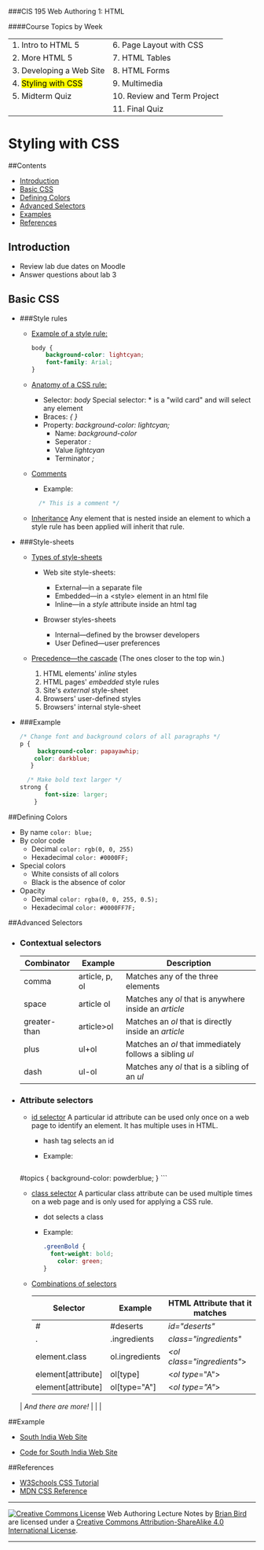 ###CIS 195 Web Authoring 1: HTML

####Course Topics by Week

|                                  |                             |
| -------------------------------- | --------------------------- |
| 1. Intro to HTML 5               | 6. Page Layout with CSS     |
| 2. More HTML 5                   | 7. HTML Tables              |
| 3. Developing a Web Site         | 8. HTML Forms               |
| 4. <mark>Styling with CSS</mark> | 9. Multimedia               |
| 5. Midterm Quiz                  | 10. Review and Term Project |
|                                  | 11. Final Quiz              |

# Styling with CSS


##Contents

-   [Introduction](#introduction)
-   [Basic CSS](#basic-css)
-   [Defining Colors](#defining_colors)
-   [Advanced Selectors](#advanced-selectors)
-   [Examples](#examples)
-   [References](#references)

## Introduction

-   Review lab due dates on Moodle
-   Answer questions about lab 3

## Basic CSS

- ###Style rules

  - <u>Example of a style rule:</u>

    ```css
    body {
    	background-color: lightcyan;
    	font-family: Arial;
    }
    ```

  - <u>Anatomy of a CSS rule:</u>

    - Selector: *body*
      Special selector: * is a "wild card" and will select any element
    - Braces: *{ }*
    - Property: *background-color: lightcyan;*
      - Name: *background-color*
      - Seperator  *:*
      - Value  *lightcyan*
      - Terminator  *;*
    
  - <u>Comments</u>

    - Example:
      
    ```css
      /* This is a comment */
    ```

  - <u>Inheritance</u>
    Any element that is nested inside an element to which a style rule has been applied will inherit that rule.

- ###Style-sheets

  - <u>Types of style-sheets</u>
    
    - Web site style-sheets:
      
      - External&mdash;in a separate file
      - Embedded&mdash;in a &lt;style&gt; element in an html file
      - Inline&mdash;in a *style* attribute inside an html tag
      
    - Browser styles-sheets
      
      - Internal&mdash;defined by the browser developers
      - User Defined&mdash;user preferences
      
    
  - <u>Precedence&mdash;the cascade</u>
    (The ones closer to the top win.)
    
      1. HTML elements' *inline* styles
      2. HTML pages' *embedded* style rules
      3. Site's *external* style-sheet
      4. Browsers' user-defined styles
      5. Browsers' internal style-sheet
    
    
  
- ###Example
  ```css
  /* Change font and background colors of all paragraphs */
  p {
       background-color: papayawhip;
      color: darkblue;
     }
  
    /* Make bold text larger */
  strong {
         font-size: larger;
      }
  ```
  
  

##Defining Colors

* By name
  `color: blue;`
* By color code
  * Decimal
    `color: rgb(0, 0, 255)`
  * Hexadecimal
    `color: #0000FF;`
* Special colors
  * White consists of all colors
  * Black is the absence of color
* Opacity
  * Decimal
    `color: rgba(0, 0, 255, 0.5);`
  * Hexadecimal
    `color: #0000FF7F;`


##Advanced Selectors

- ### Contextual selectors

  | Combinator   | Example        | Description                                             |
  | ------------ | -------------- | ------------------------------------------------------- |
  | comma        | article, p, ol | Matches any of the three elements                       |
  | space        | article ol     | Matches any *ol* that is anywhere inside an *article*   |
  | greater-than | article>ol     | Matches an *ol* that is directly inside an *article*    |
  | plus         | ul+ol          | Matches an *ol* that immediately follows a sibling *ul* |
  | dash         | ul-ol          | Matches any *ol* that is a sibling of an *ul*           |

  

- ### Attribute selectors

  - <u>id selector</u>
    A particular id attribute can be used only once on a web page to identify an element. It has multiple uses in HTML.

    - hash tag selects an id
    
    - Example:
      
      ```css
  #topics {
          background-color: powderblue;
      }
      ```
    
  - <u>class selector</u>
    A particular class attribute can be used multiple times on a web page and is only used for applying a CSS rule.
  
    - dot selects a class
      
    - Example:
      
        ```css
        .greenBold {
          font-weight: bold;
            color: green;
        }
        ```
    
  - <u>Combinations of selectors</u>
  
    | Selector              | Example        | HTML Attribute that it matches   |
    | --------------------- | -------------- | -------------------------------- |
    | #                     | &#35;deserts   | *id="deserts"*                   |
    | .                     | .ingredients   | *class="ingredients"*            |
    | element.class         | ol.ingredients | *&lt;ol class="ingredients"*&gt; |
    | element[attribute]    | ol[type]       | &lt;*ol type*="A"&gt;            |
    | element[attribute]    | ol[type="A"]   | &lt;*ol type="A"*&gt;            |
  | *And there are more!* |                |                                  |
    

##Example

* [South India Web Site](https://lcc-cit.github.io/CIS195-Demos/Unit03/Finished/Index.htm)

* [Code for South India Web Site](https://github.com/LCC-CIT/CIS195-Demos/tree/master/Unit03)

##References

* [W3Schools CSS Tutorial](https://www.w3schools.com/css/default.asp)
* [MDN CSS Reference](https://developer.mozilla.org/en-US/docs/Web/CSS/Reference)

------

[![Creative Commons License](https://i.creativecommons.org/l/by-sa/4.0/88x31.png)](http://creativecommons.org/licenses/by-sa/4.0/) Web Authoring Lecture Notes by [Brian Bird](https://profbird.online) are licensed under a [Creative Commons Attribution-ShareAlike 4.0 International License](http://creativecommons.org/licenses/by-sa/4.0/). 

------------

